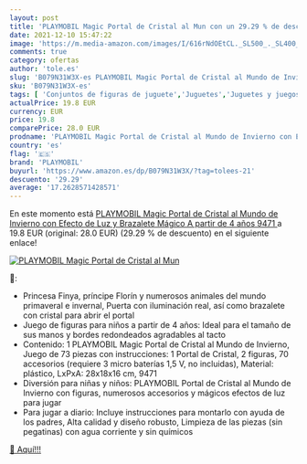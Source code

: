 ```yaml
---
layout: post
title: 'PLAYMOBIL Magic Portal de Cristal al Mun con un 29.29 % de descuento'
date: 2021-12-10 15:47:22
image: 'https://m.media-amazon.com/images/I/616rNdOEtCL._SL500_._SL400_.jpg'
comments: true
category: ofertas
author: 'tole.es'
slug: 'B079N31W3X-es PLAYMOBIL Magic Portal de Cristal al Mundo de Invierno con...'
sku: 'B079N31W3X-es'
tags: [ 'Conjuntos de figuras de juguete','Juguetes','Juguetes y juegos','Muñecos y figuras','playmobil', ]
actualPrice: 19.8 EUR
currency: EUR
price: 19.8
comparePrice: 28.0 EUR
prodname: 'PLAYMOBIL Magic Portal de Cristal al Mundo de Invierno con Efecto de Luz y Brazalete Mágico  A partir de 4 años  9471 '
country: 'es'
flag: '🇪🇸'
brand: 'PLAYMOBIL'
buyurl: 'https://www.amazon.es/dp/B079N31W3X/?tag=tolees-21'
descuento: '29.29'
average: '17.2628571428571'
---
```


En este momento está [PLAYMOBIL Magic Portal de Cristal al Mundo de Invierno con Efecto de Luz y Brazalete Mágico  A partir de 4 años  9471 ](https://www.amazon.es/dp/B079N31W3X/?tag=tolees-21) a 19.8 EUR (original: 28.0 EUR) (29.29 %  de descuento) en el siguiente enlace!

[![PLAYMOBIL Magic Portal de Cristal al Mun](https://m.media-amazon.com/images/I/616rNdOEtCL._SL500_._SL400_.jpg)](https://www.amazon.es/dp/B079N31W3X/?tag=tolees-21)

🔎:

- Princesa Finya, príncipe Florín y numerosos animales del mundo primaveral e invernal, Puerta con iluminación real, así como brazalete con cristal para abrir el portal
- Juego de figuras para niños a partir de 4 años: Ideal para el tamaño de sus manos y bordes redondeados agradables al tacto
- Contenido: 1 PLAYMOBIL Magic Portal de Cristal al Mundo de Invierno, Juego de 73 piezas con instrucciones: 1 Portal de Cristal, 2 figuras, 70 accesorios (requiere 3 micro baterías 1,5 V, no incluidas), Material: plástico, LxPxA: 28x18x16 cm, 9471
- Diversión para niñas y niños: PLAYMOBIL Portal de Cristal al Mundo de Invierno con figuras, numerosos accesorios y mágicos efectos de luz para jugar
- Para jugar a diario: Incluye instrucciones para montarlo con ayuda de los padres, Alta calidad y diseño robusto, Limpieza de las piezas (sin pegatinas) con agua corriente y sin químicos

[🛒 Aquí!!!](https://www.amazon.es/dp/B079N31W3X/?tag=tolees-21)
